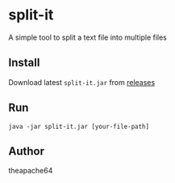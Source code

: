 # split-it
A simple tool to split a text file into multiple files

## Install 

Download latest `split-it.jar` from [releases](https://github.com/theapache64/split-it/releases)

## Run

```
java -jar split-it.jar [your-file-path]
```

## Author

theapache64
